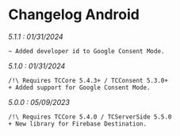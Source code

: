 Changelog Android
=================

*5.1.1 : 01/31/2024*

	~ Added developer id to Google Consent Mode. 

*5.1.0 : 01/31/2024*

    /!\ Requires TCCore 5.4.3+ / TCConsent 5.3.0+
	+ Added support for Google Consent Mode.

*5.0.0 : 05/09/2023*

    /!\ Requires TCCore 5.4.0 / TCServerSide 5.5.0
	+ New library for Firebase Destination.
